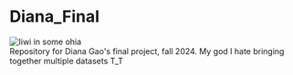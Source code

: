 # Diana_Final
![Iiwi in some ohia](https://d1l18ops95qbzp.cloudfront.net/wp-content/2019/12/03111512/Iiwi-on-Lehua_MG_3197-1.jpg)  
Repository for Diana Gao's final project, fall 2024. My god I hate bringing together multiple datasets T_T

